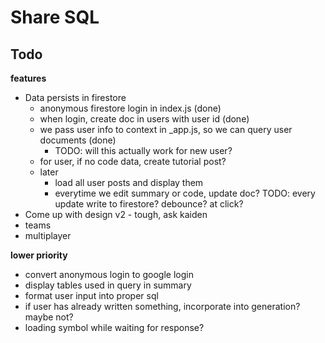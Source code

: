 # Share SQL

## Todo
**features**
* Data persists in firestore
    * anonymous firestore login in index.js (done)
    * when login, create doc in users with user id (done)
    * we pass user info to context in _app.js, so we can query user documents (done)
        * TODO: will this actually work for new user?
    * for user, if no code data, create tutorial post?
    * later
        * load all user posts and display them
        * everytime we edit summary or code, update doc? TODO: every update write to firestore? debounce? at click?
* Come up with design v2 - tough, ask kaiden
* teams
* multiplayer

**lower priority**
* convert anonymous login to google login
* display tables used in query in summary
* format user input into proper sql
* if user has already written something, incorporate into generation? maybe not?
* loading symbol while waiting for response?

